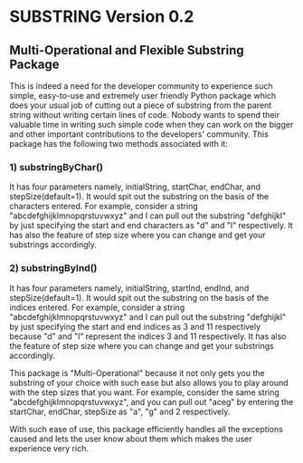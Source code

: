 # SUBSTRING Version 0.2

## Multi-Operational and Flexible Substring Package

This is indeed a need for the developer community to experience such simple, easy-to-use and extremely user friendly Python package which does your usual job of cutting out a piece of substring from the parent string without writing certain lines of code. Nobody wants to spend their valuable time in writing such simple code when they can work on the bigger and other important contributions to the developers' community. This package has the following two methods associated with it:

### 1) substringByChar() 
It has four parameters namely, initialString, startChar, endChar, and stepSize(default=1). It would spit out the substring on the basis of the characters entered. For example, consider a string "abcdefghijklmnopqrstuvwxyz" and I can pull out the substring "defghijkl" by just specifying the start and end characters as "d" and "l" respectively. It has also the feature of step size where you can change and get your substrings accordingly.

### 2) substringByInd() 
It has four parameters namely, initialString, startInd, endInd, and stepSize(default=1). It would spit out the substring on the basis of the indices entered. For example, consider a string "abcdefghijklmnopqrstuvwxyz" and I can pull out the substring "defghijkl" by just specifying the start and end indices as 3 and 11 respectively because "d" and "l" represent the indices 3 and 11 respectively. It has also the feature of step size where you can change and get your substrings accordingly.

This package is "Multi-Operational" because it not only gets you the substring of your choice with such ease but also allows you to play around with the step sizes that you want. For example, consider the same string "abcdefghijklmnopqrstuvwxyz", and you can pull out "aceg" by entering the startChar, endChar, stepSize as "a", "g" and 2 respectively.

With such ease of use, this package efficiently handles all the exceptions caused and lets the user know about them which makes the user experience very rich.
